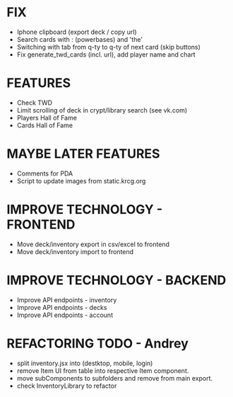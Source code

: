 # FIX
- Iphone clipboard (export deck / copy url)
- Search cards with : (powerbases) and 'the'
- Switching with tab from q-ty to q-ty of next card (skip buttons)
- Fix generate_twd_cards (incl. url), add player name and chart

# FEATURES
- Check TWD
- Limit scrolling of deck in crypt/library search (see vk.com)
- Players Hall of Fame
- Cards Hall of Fame

# MAYBE LATER FEATURES
- Comments for PDA
- Script to update images from static.krcg.org

# IMPROVE TECHNOLOGY - FRONTEND
- Move deck/inventory export in csv/excel to frontend
- Move deck/inventory import to frontend

# IMPROVE TECHNOLOGY - BACKEND
- Improve API endpoints - inventory
- Improve API endpoints - decks
- Improve API endpoints - account

# REFACTORING TODO - Andrey
- split inventory.jsx into (destktop, mobile, login)
- remove Item UI from table into respective Item component.
- move subComponents to subfolders and remove from main export.
- check InventoryLibrary to refactor
